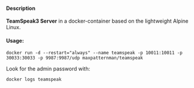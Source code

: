 #### Description

**TeamSpeak3 Server** in a docker-container based on the lightweight Alpine Linux.

#### Usage:

`docker run -d --restart="always" --name teamspeak -p 10011:10011 -p 30033:30033 -p 9987:9987/udp maxpatternman/teamspeak`

Look for the admin password with:

`docker logs teamspeak`
